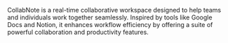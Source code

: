 CollabNote is a real-time collaborative workspace designed to help teams and individuals work together seamlessly. Inspired by tools like Google Docs and Notion, it enhances workflow efficiency by offering a suite of powerful collaboration and productivity features.
